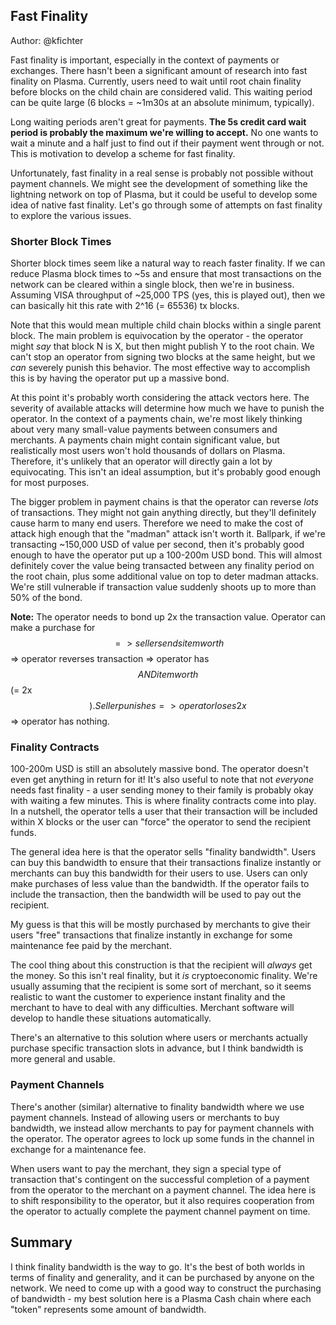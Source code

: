 ## Fast Finality

Author: @kfichter

Fast finality is important, especially in the context of payments or exchanges. There hasn't been a significant amount of research into fast finality on Plasma. Currently, users need to wait until root chain finality before blocks on the child chain are considered valid. This waiting period can be quite large (6 blocks = ~1m30s at an absolute minimum, typically). 

Long waiting periods aren't great for payments. **The 5s credit card wait period is probably the maximum we're willing to accept.** No one wants to wait a minute and a half just to find out if their payment went through or not. This is motivation to develop a scheme for fast finality.

Unfortunately, fast finality in a real sense is probably not possible without payment channels. We might see the development of something like the lightning network on top of Plasma, but it could be useful to develop some idea of native fast finality. Let's go through some of attempts on fast finality to explore the various issues. 

### Shorter Block Times

Shorter block times seem like a natural way to reach faster finality. If we can reduce Plasma block times to ~5s and ensure that most transactions on the network can be cleared within a single block, then we're in business. Assuming VISA throughput of ~25,000 TPS (yes, this is played out), then we can basically hit this rate with 2^16 (= 65536) tx blocks. 

Note that this would mean multiple child chain blocks within a single parent block. The main problem is equivocation by the operator - the operator might *say* that block N is X, but then might publish Y to the root chain. We can't stop an operator from signing two blocks at the same height, but we *can* severely punish this behavior. The most effective way to accomplish this is by having the operator put up a massive bond.

At this point it's probably worth considering the attack vectors here. The severity of available attacks will determine how much we have to punish the operator. In the context of a payments chain, we're most likely thinking about very many small-value payments between consumers and merchants. A payments chain might contain significant value, but realistically most users won't hold thousands of dollars on Plasma. Therefore, it's unlikely that an operator will directly gain a lot by equivocating. This isn't an ideal assumption, but it's probably good enough for most purposes.

The bigger problem in payment chains is that the operator can reverse *lots* of transactions. They might not gain anything directly, but they'll definitely cause harm to many end users. Therefore we need to make the cost of attack high enough that the "madman" attack isn't worth it. Ballpark, if we're transacting ~150,000 USD of value per second, then it's probably good enough to have the operator put up a 100-200m USD bond. This will almost definitely cover the value being transacted between any finality period on the root chain, plus some additional value on top to deter madman attacks. We're still vulnerable if transaction value suddenly shoots up to more than 50% of the bond.

**Note:** The operator needs to bond up 2x the transaction value. Operator can make a purchase for $$ => seller sends item worth $$ => operator reverses transaction => operator has $$ AND item worth $$ (= 2x $$). Seller punishes => operator loses 2x $$ => operator has nothing.

### Finality Contracts

100-200m USD is still an absolutely massive bond. The operator doesn't even get anything in return for it! It's also useful to note that not *everyone* needs fast finality - a user sending money to their family is probably okay with waiting a few minutes. This is where finality contracts come into play. In a nutshell, the operator tells a user that their transaction will be included within X blocks or the user can "force" the operator to send the recipient funds.

The general idea here is that the operator sells "finality bandwidth". Users can buy this bandwidth to ensure that their transactions finalize instantly or merchants can buy this bandwidth for their users to use. Users can only make purchases of less value than the bandwidth. If the operator fails to include the transaction, then the bandwidth will be used to pay out the recipient. 

My guess is that this will be mostly purchased by merchants to give their users "free" transactions that finalize instantly in exchange for some maintenance fee paid by the merchant. 

The cool thing about this construction is that the recipient will *always* get the money. So this isn't real finality, but it *is* cryptoeconomic finality. We're usually assuming that the recipient is some sort of merchant, so it seems realistic to want the customer to experience instant finality and the merchant to have to deal with any difficulties. Merchant software will develop to handle these situations automatically.

There's an alternative to this solution where users or merchants actually purchase specific transaction slots in advance, but I think bandwidth is more general and usable.

### Payment Channels

There's another (similar) alternative to finality bandwidth where we use payment channels. Instead of allowing users or merchants to buy bandwidth, we instead allow merchants to pay for payment channels with the operator. The operator agrees to lock up some funds in the channel in exchange for a maintenance fee. 

When users want to pay the merchant, they sign a special type of transaction that's contingent on the successful completion of a payment from the operator to the merchant on a payment channel. The idea here is to shift responsibility to the operator, but it also requires cooperation from the operator to actually complete the payment channel payment on time.

## Summary

I think finality bandwidth is the way to go. It's the best of both worlds in terms of finality and generality, and it can be purchased by anyone on the network. We need to come up with a good way to construct the purchasing of bandwidth - my best solution here is a Plasma Cash chain where each "token" represents some amount of bandwidth. 
